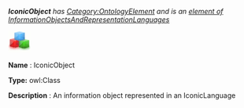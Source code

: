 ___IconicObject__ 
 has
 [Category:OntologyElement](../../Category/OntologyElement "Category:OntologyElement") 
 and is an
 [element of](../../Property/ElementOf "Property:ElementOf") 
[InformationObjectsAndRepresentationLanguages](../../Submissions/InformationObjectsAndRepresentationLanguages "Submissions:InformationObjectsAndRepresentationLanguages")_




  





[![Class](../public/images/thumb/2/27/Class.gif/45px-Class.gif)](../../Image/Class.gif "Class")


__Name__ 
 : IconicObject
 



__Type:__ 
 owl:Class
 



__Description__ 
 : An information object represented in an IconicLanguage